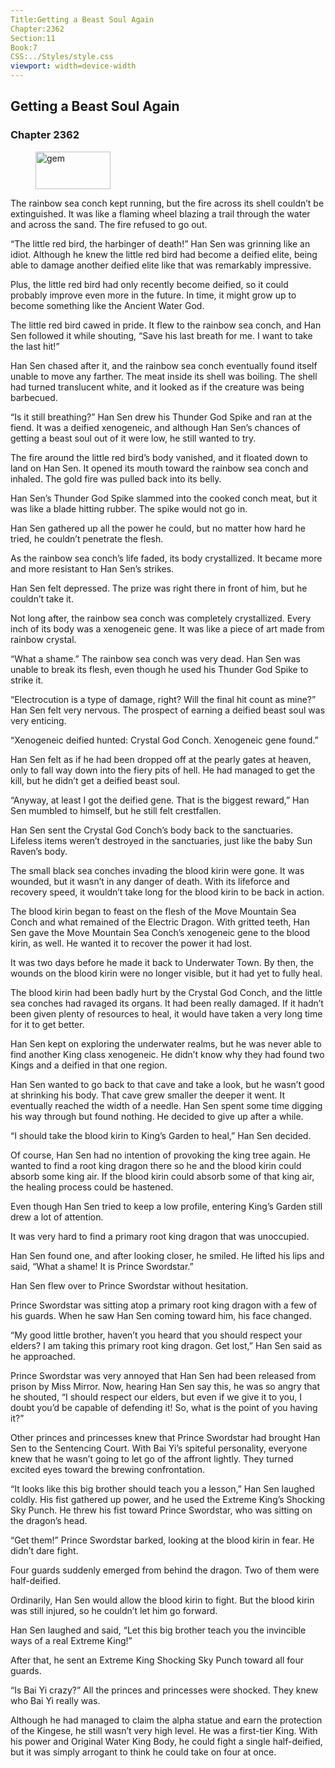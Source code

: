 ```yaml
---
Title:Getting a Beast Soul Again 
Chapter:2362 
Section:11 
Book:7 
CSS:../Styles/style.css 
viewport: width=device-width
---
```

  
## Getting a Beast Soul Again
### Chapter 2362
  
<figure>
	<img src="../Images/gem.gif" alt="gem" id="gem" width="120" height="60" />
</figure>
  

  
The rainbow sea conch kept running, but the fire across its shell couldn’t be extinguished. It was like a flaming wheel blazing a trail through the water and across the sand. The fire refused to go out.

“The little red bird, the harbinger of death!” Han Sen was grinning like an idiot. Although he knew the little red bird had become a deified elite, being able to damage another deified elite like that was remarkably impressive.

Plus, the little red bird had only recently become deified, so it could probably improve even more in the future. In time, it might grow up to become something like the Ancient Water God.

The little red bird cawed in pride. It flew to the rainbow sea conch, and Han Sen followed it while shouting, “Save his last breath for me. I want to take the last hit!”

Han Sen chased after it, and the rainbow sea conch eventually found itself unable to move any farther. The meat inside its shell was boiling. The shell had turned translucent white, and it looked as if the creature was being barbecued.

“Is it still breathing?” Han Sen drew his Thunder God Spike and ran at the fiend. It was a deified xenogeneic, and although Han Sen’s chances of getting a beast soul out of it were low, he still wanted to try.

The fire around the little red bird’s body vanished, and it floated down to land on Han Sen. It opened its mouth toward the rainbow sea conch and inhaled. The gold fire was pulled back into its belly.

Han Sen’s Thunder God Spike slammed into the cooked conch meat, but it was like a blade hitting rubber. The spike would not go in.

Han Sen gathered up all the power he could, but no matter how hard he tried, he couldn’t penetrate the flesh.

As the rainbow sea conch’s life faded, its body crystallized. It became more and more resistant to Han Sen’s strikes.

Han Sen felt depressed. The prize was right there in front of him, but he couldn’t take it.

Not long after, the rainbow sea conch was completely crystallized. Every inch of its body was a xenogeneic gene. It was like a piece of art made from rainbow crystal.

“What a shame.” The rainbow sea conch was very dead. Han Sen was unable to break its flesh, even though he used his Thunder God Spike to strike it.

“Electrocution is a type of damage, right? Will the final hit count as mine?” Han Sen felt very nervous. The prospect of earning a deified beast soul was very enticing.

“Xenogeneic deified hunted: Crystal God Conch. Xenogeneic gene found.”

Han Sen felt as if he had been dropped off at the pearly gates at heaven, only to fall way down into the fiery pits of hell. He had managed to get the kill, but he didn’t get a deified beast soul.

“Anyway, at least I got the deified gene. That is the biggest reward,” Han Sen mumbled to himself, but he still felt crestfallen.

Han Sen sent the Crystal God Conch’s body back to the sanctuaries. Lifeless items weren’t destroyed in the sanctuaries, just like the baby Sun Raven’s body.

The small black sea conches invading the blood kirin were gone. It was wounded, but it wasn’t in any danger of death. With its lifeforce and recovery speed, it wouldn’t take long for the blood kirin to be back in action.

The blood kirin began to feast on the flesh of the Move Mountain Sea Conch and what remained of the Electric Dragon. With gritted teeth, Han Sen gave the Move Mountain Sea Conch’s xenogeneic gene to the blood kirin, as well. He wanted it to recover the power it had lost.

It was two days before he made it back to Underwater Town. By then, the wounds on the blood kirin were no longer visible, but it had yet to fully heal.

The blood kirin had been badly hurt by the Crystal God Conch, and the little sea conches had ravaged its organs. It had been really damaged. If it hadn’t been given plenty of resources to heal, it would have taken a very long time for it to get better.

Han Sen kept on exploring the underwater realms, but he was never able to find another King class xenogeneic. He didn’t know why they had found two Kings and a deified in that one region.

Han Sen wanted to go back to that cave and take a look, but he wasn’t good at shrinking his body. That cave grew smaller the deeper it went. It eventually reached the width of a needle. Han Sen spent some time digging his way through but found nothing. He decided to give up after a while.

“I should take the blood kirin to King’s Garden to heal,” Han Sen decided.

Of course, Han Sen had no intention of provoking the king tree again. He wanted to find a root king dragon there so he and the blood kirin could absorb some king air. If the blood kirin could absorb some of that king air, the healing process could be hastened.

Even though Han Sen tried to keep a low profile, entering King’s Garden still drew a lot of attention.

It was very hard to find a primary root king dragon that was unoccupied.

Han Sen found one, and after looking closer, he smiled. He lifted his lips and said, “What a shame! It is Prince Swordstar.”

Han Sen flew over to Prince Swordstar without hesitation.

Prince Swordstar was sitting atop a primary root king dragon with a few of his guards. When he saw Han Sen coming toward him, his face changed.

“My good little brother, haven’t you heard that you should respect your elders? I am taking this primary root king dragon. Get lost,” Han Sen said as he approached.

Prince Swordstar was very annoyed that Han Sen had been released from prison by Miss Mirror. Now, hearing Han Sen say this, he was so angry that he shouted, “I should respect our elders, but even if we give it to you, I doubt you’d be capable of defending it! So, what is the point of you having it?”

Other princes and princesses knew that Prince Swordstar had brought Han Sen to the Sentencing Court. With Bai Yi’s spiteful personality, everyone knew that he wasn’t going to let go of the affront lightly. They turned excited eyes toward the brewing confrontation.

“It looks like this big brother should teach you a lesson,” Han Sen laughed coldly. His fist gathered up power, and he used the Extreme King’s Shocking Sky Punch. He threw his fist toward Prince Swordstar, who was sitting on the dragon’s head.

“Get them!” Prince Swordstar barked, looking at the blood kirin in fear. He didn’t dare fight.

Four guards suddenly emerged from behind the dragon. Two of them were half-deified.

Ordinarily, Han Sen would allow the blood kirin to fight. But the blood kirin was still injured, so he couldn’t let him go forward.

Han Sen laughed and said, “Let this big brother teach you the invincible ways of a real Extreme King!”

After that, he sent an Extreme King Shocking Sky Punch toward all four guards.

“Is Bai Yi crazy?” All the princes and princesses were shocked. They knew who Bai Yi really was.

Although he had managed to claim the alpha statue and earn the protection of the Kingese, he still wasn’t very high level. He was a first-tier King. With his power and Original Water King Body, he could fight a single half-deified, but it was simply arrogant to think he could take on four at once.